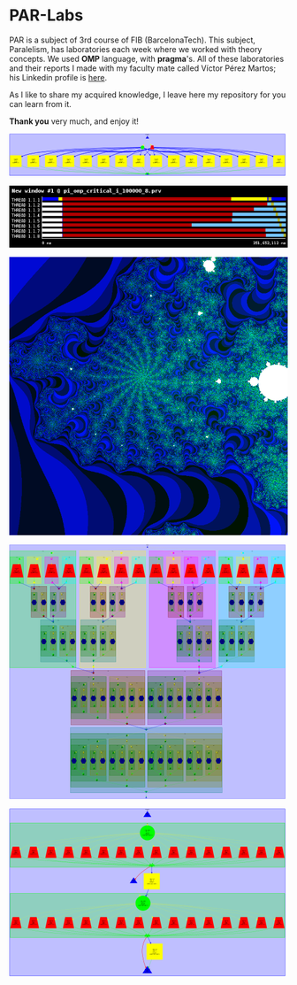 # PAR-Labs

PAR is a subject of 3rd course of FIB (BarcelonaTech). This subject, Paralelism, has laboratories each week where we worked with theory concepts. We used **OMP** language, with **pragma**'s. All of these laboratories and their reports I made with my faculty mate called Víctor Pérez Martos; his Linkedin profile is [here](https://es.linkedin.com/in/v%C3%ADctor-p%C3%A9rez-500011109/en).

As I like to share my acquired knowledge, I leave here my repository for you can learn from it.

**Thank you** very much, and enjoy it!

![](https://github.com/AlbertSuarez/PAR-Labs/blob/master/Lab0%20Part%201/dependency_graph_iterationdisable.png?raw=true)

![](https://github.com/AlbertSuarez/PAR-Labs/blob/master/Lab0%20Part%202/paraver_critical.png?raw=true)

![](https://github.com/AlbertSuarez/PAR-Labs/blob/master/Lab1/imatge_1-3.png?raw=true)

![](https://github.com/AlbertSuarez/PAR-Labs/blob/master/Lab2/1-1.png?raw=true)

![](https://github.com/AlbertSuarez/PAR-Labs/blob/master/Lab3/graph_tareador_jacobi_amb_disable.png?raw=true)
